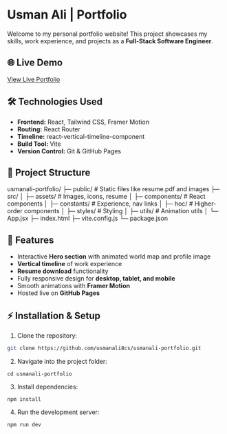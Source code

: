 # Usman Ali | Portfolio

Welcome to my personal portfolio website! This project showcases my skills, work experience, and projects as a **Full-Stack Software Engineer**.

## 🌐 Live Demo
[View Live Portfolio](https://usmanali8cs.github.io/usmanali-portfolio/)

## 🛠 Technologies Used
- **Frontend:** React, Tailwind CSS, Framer Motion
- **Routing:** React Router
- **Timeline:** react-vertical-timeline-component
- **Build Tool:** Vite
- **Version Control:** Git & GitHub Pages

## 📂 Project Structure
usmanali-portfolio/
├─ public/ # Static files like resume.pdf and images
├─ src/
│ ├─ assets/ # Images, icons, resume
│ ├─ components/ # React components
│ ├─ constants/ # Experience, nav links
│ ├─ hoc/ # Higher-order components
│ ├─ styles/ # Styling
│ ├─ utils/ # Animation utils
│ └─ App.jsx
├─ index.html
├─ vite.config.js
└─ package.json

## 🎨 Features
- Interactive **Hero section** with animated world map and profile image
- **Vertical timeline** of work experience
- **Resume download** functionality
- Fully responsive design for **desktop, tablet, and mobile**
- Smooth animations with **Framer Motion**
- Hosted live on **GitHub Pages**

## ⚡ Installation & Setup
1. Clone the repository:
```bash
git clone https://github.com/usmanali8cs/usmanali-portfolio.git
```
2. Navigate into the project folder:
```
cd usmanali-portfolio
```
3. Install dependencies:
```
npm install
```
4. Run the development server:
```
npm run dev
```
